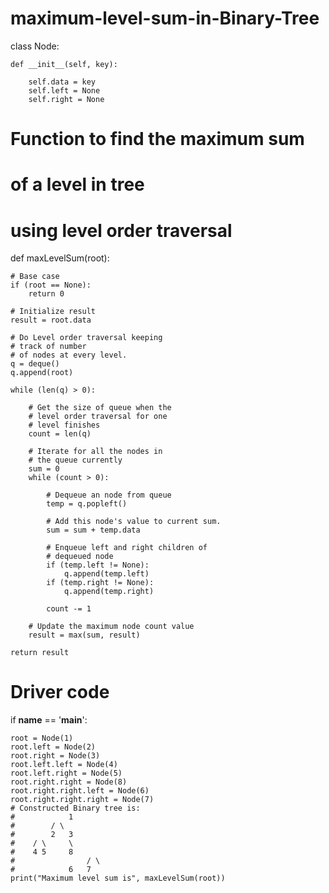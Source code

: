# maximum-level-sum-in-Binary-Tree
class Node:
	
	def __init__(self, key):
		
		self.data = key
		self.left = None
		self.right = None

# Function to find the maximum sum
# of a level in tree
# using level order traversal
def maxLevelSum(root):
	
	# Base case
	if (root == None):
		return 0

	# Initialize result
	result = root.data
	
	# Do Level order traversal keeping
	# track of number
	# of nodes at every level.
	q = deque()
	q.append(root)
	
	while (len(q) > 0):
		
		# Get the size of queue when the
		# level order traversal for one
		# level finishes
		count = len(q)

		# Iterate for all the nodes in
		# the queue currently
		sum = 0
		while (count > 0):
			
			# Dequeue an node from queue
			temp = q.popleft()

			# Add this node's value to current sum.
			sum = sum + temp.data

			# Enqueue left and right children of
			# dequeued node
			if (temp.left != None):
				q.append(temp.left)
			if (temp.right != None):
				q.append(temp.right)
				
			count -= 1	

		# Update the maximum node count value
		result = max(sum, result)

	return result
	
# Driver code
if __name__ == '__main__':
	
	root = Node(1)
	root.left = Node(2)
	root.right = Node(3)
	root.left.left = Node(4)
	root.left.right = Node(5)
	root.right.right = Node(8)
	root.right.right.left = Node(6)
	root.right.right.right = Node(7)
	# Constructed Binary tree is:
	#			 1
	#		 / \
	#		 2	 3
	#	 / \	 \
	#	 4 5	 8
	#				 / \
	#			 6	 7	
	print("Maximum level sum is", maxLevelSum(root))
